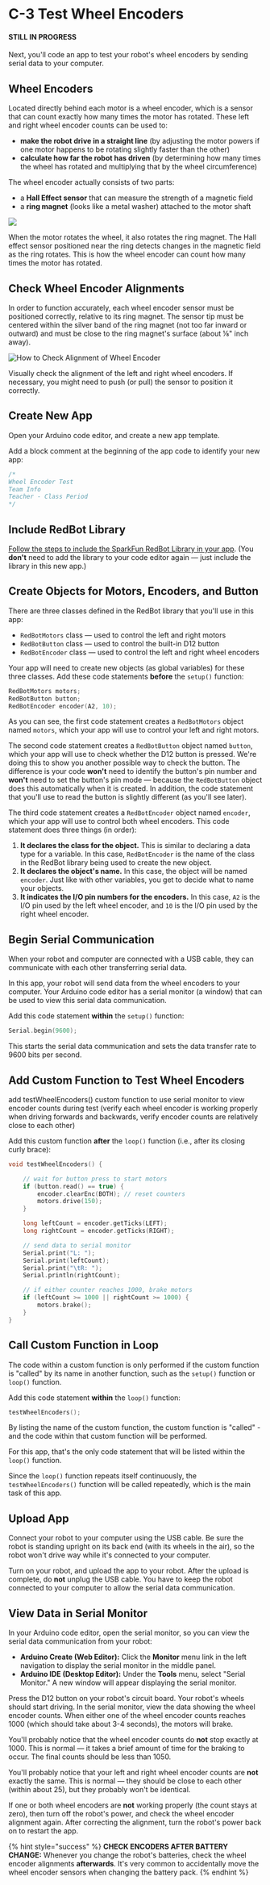 # C-3 Test Wheel Encoders

#### **STILL IN PROGRESS**

Next, you'll code an app to test your robot's wheel encoders by sending serial data to your computer.

## Wheel Encoders

Located directly behind each motor is a wheel encoder, which is a sensor that can count exactly how many times the motor has rotated. These left and right wheel encoder counts can be used to:

* **make the robot drive in a straight line** \(by adjusting the motor powers if one motor happens to be rotating slightly faster than the other\)
* **calculate how far the robot has driven** \(by determining how many times the wheel has rotated and multiplying that by the wheel circumference\)

The wheel encoder actually consists of two parts:

* a **Hall Effect sensor** that can measure the strength of a magnetic field
* a **ring magnet** \(looks like a metal washer\) attached to the motor shaft

![](../../.gitbook/assets/wheel-encoder.jpg)

When the motor rotates the wheel, it also rotates the ring magnet. The Hall effect sensor positioned near the ring detects changes in the magnetic field as the ring rotates. This is how the wheel encoder can count how many times the motor has rotated.

## Check Wheel Encoder Alignments

In order to function accurately, each wheel encoder sensor must be positioned correctly, relative to its ring magnet. The sensor tip must be centered within the silver band of the ring magnet \(not too far inward or outward\) and must be close to the ring magnet's surface \(about ⅛" inch away\).

![How to Check Alignment of Wheel Encoder](../../.gitbook/assets/encoder-position.png)

Visually check the alignment of the left and right wheel encoders. If necessary, you might need to push \(or pull\) the sensor to position it correctly.

## Create New App

Open your Arduino code editor, and create a new app template.

Add a block comment at the beginning of the app code to identify your new app:

```cpp
/*
Wheel Encoder Test
Team Info
Teacher - Class Period
*/
```

## Include RedBot Library

[Follow the steps to include the SparkFun RedBot Library in your app](../../references/arduino-code-editor/include-redbot-library.md#include-redbot-library-in-app). \(You **don't** need to add the library to your code editor again — just include the library in this new app.\)

## Create Objects for Motors, Encoders, and Button

There are three classes defined in the RedBot library that you'll use in this app:

* `RedBotMotors` class — used to control the left and right motors
* `RedBotButton` class — used to control the built-in D12 button
* `RedBotEncoder` class — used to control the left and right wheel encoders

Your app will need to create new objects \(as global variables\) for these three classes. Add these code statements **before** the `setup()` function:

```cpp
RedBotMotors motors;
RedBotButton button;
RedBotEncoder encoder(A2, 10);
```

As you can see, the first code statement creates a `RedBotMotors` object named `motors`, which your app will use to control your left and right motors.

The second code statement creates a `RedBotButton` object named `button`, which your app will use to check whether the D12 button is pressed. We're doing this to show you another possible way to check the button. The difference is your code **won't** need to identify the button's pin number and **won't** need to set the button's pin mode — because the `RedBotButton` object does this automatically when it is created. In addition, the code statement that you'll use to read the button is slightly different \(as you'll see later\).

The third code statement creates a `RedBotEncoder` object named `encoder`, which your app will use to control both wheel encoders. This code statement does three things \(in order\):

1. **It declares the class for the object.**  This is similar to declaring a data type for a variable. In this case, `RedBotEncoder` is the name of the class in the RedBot library being used to create the new object.
2. **It declares the object's name.** In this case, the object will be named `encoder`. Just like with other variables, you get to decide what to name your objects.
3. **It indicates the I/O pin numbers for the encoders.** In this case, `A2` is the I/O pin used by the left wheel encoder, and `10` is the I/O pin used by the right wheel encoder.

## Begin Serial Communication

When your robot and computer are connected with a USB cable, they can communicate with each other transferring serial data.

In this app, your robot will send data from the wheel encoders to your computer. Your Arduino code editor has a serial monitor \(a window\) that can be used to view this serial data communication.

Add this code statement **within** the `setup()` function:

```cpp
Serial.begin(9600);
```

This starts the serial data communication and sets the data transfer rate to 9600 bits per second.

## Add Custom Function to Test Wheel Encoders

add testWheelEncoders\(\) custom function to use serial monitor to view encoder counts during test \(verify each wheel encoder is working properly when driving forwards and backwards, verify encoder counts are relatively close to each other\)

Add this custom function **after** the `loop()` function \(i.e., after its closing curly brace\):

```cpp
void testWheelEncoders() {

    // wait for button press to start motors
    if (button.read() == true) {
        encoder.clearEnc(BOTH); // reset counters
        motors.drive(150);
    }

    long leftCount = encoder.getTicks(LEFT);
    long rightCount = encoder.getTicks(RIGHT);

    // send data to serial monitor
    Serial.print("L: ");
    Serial.print(leftCount);
    Serial.print("\tR: ");
    Serial.println(rightCount);

    // if either counter reaches 1000, brake motors
    if (leftCount >= 1000 || rightCount >= 1000) {
        motors.brake();
    }
}
```

## Call Custom Function in Loop

The code within a custom function is only performed if the custom function is "called" by its name in another function, such as the `setup()` function or `loop()` function.

Add this code statement **within** the `loop()` function:

```cpp
testWheelEncoders();
```

By listing the name of the custom function, the custom function is "called" - and the code within that custom function will be performed.

For this app, that's the only code statement that will be listed within the `loop()` function.

Since the `loop()` function repeats itself continuously, the `testWheelEncoders()` function will be called repeatedly, which is the main task of this app.

## Upload App

Connect your robot to your computer using the USB cable. Be sure the robot is standing upright on its back end \(with its wheels in the air\), so the robot won't drive way while it's connected to your computer.

Turn on your robot, and upload the app to your robot. After the upload is complete, do **not** unplug the USB cable. You have to keep the robot connected to your computer to allow the serial data communication.

## View Data in Serial Monitor

In your Arduino code editor, open the serial monitor, so you can view the serial data communication from your robot:

* **Arduino Create \(Web Editor\):**  Click the **Monitor** menu link in the left navigation to display the serial monitor in the middle panel.
* **Arduino IDE \(Desktop Editor\):**  Under the **Tools** menu, select "Serial Monitor." A new window will appear displaying the serial monitor.

Press the D12 button on your robot's circuit board. Your robot's wheels should start driving. In the serial monitor, view the data showing the wheel encoder counts.  When either one of the wheel encoder counts reaches 1000 \(which should take about 3-4 seconds\), the motors will brake.

You'll probably notice that the wheel encoder counts do **not** stop exactly at 1000. This is normal —  it takes a brief amount of time for the braking to occur. The final counts should be less than 1050.

You'll probably notice that your left and right wheel encoder counts are **not** exactly the same. This is normal — they should be close to each other \(within about 25\), but they probably won't be identical.

If one or both wheel encoders are **not** working properly \(the count stays at zero\), then turn off the robot's power, and check the wheel encoder alignment again. After correcting the alignment, turn the robot's power back on to restart the app.

{% hint style="success" %}
**CHECK ENCODERS AFTER BATTERY CHANGE:**  Whenever you change the robot's batteries, check the wheel encoder alignments **afterwards**. It's very common to accidentally move the wheel encoder sensors when changing the battery pack.
{% endhint %}





